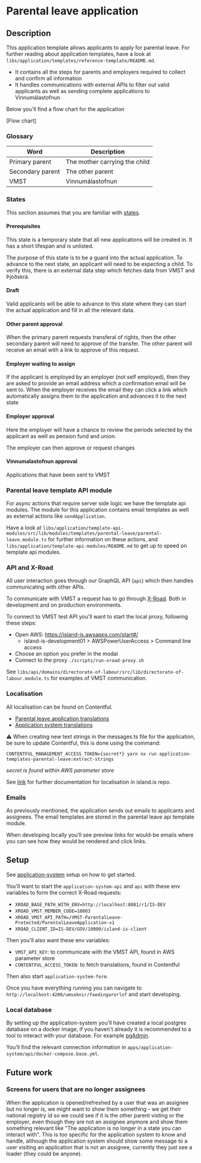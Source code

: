# Parental leave application

## Description

This application template allows applicants to apply for parental leave. For further reading about application templates, have a look at `libs/application/templates/reference-template/README.md`.

- It contains all the steps for parents and employers required to collect and confirm all information
- It handles communications with external APIs to filter out valid applicants as well as sending complete applications to Vinnumálastofnun

Below you'll find a flow chart for the application

[Flow chart]

### Glossary

| Word             | Description                   |
| ---------------- | ----------------------------- |
| Primary parent   | The mother carrying the child |
| Secondary parent | The other parent              |
| VMST             | Vinnumálastofnun              |

### States

This section assumes that you are familiar with [states](https://docs.devland.is/libs/application/core#states).

#### Prerequisites

This state is a temporary state that all new applications will be created in. It has a short lifespan and is unlisted.

The purpose of this state is to be a guard into the actual application. To advance to the next state, an applicant will need to be expecting a child. To verify this, there is an external data step which fetches data from VMST and Þjóðskrá.

#### Draft

Valid applicants will be able to advance to this state where they can start the actual application and fill in all the relevant data.

#### Other parent approval

When the primary parent requests transferal of rights, then the other secondary parent will need to approve of the transfer. The other parent will receive an email with a link to approve of this request.

#### Employer waiting to assign

If the applicant is employed by an employer (not self employed), then they are asked to provide an email address which a confirmation email will be sent to. When the employer receives the email they can click a link which automatically assigns them to the application and advances it to the next state

#### Employer approval

Here the employer will have a chance to review the periods selected by the applicant as well as pension fund and union.

The employer can then approve or request changes

#### Vinnumalastofnun approval

Applications that have been sent to VMST

### Parental leave template API module

For async actions that require server side logic we have the template api modules. The module for this application contains email templates as well as external actions like `sendApplication`.

Have a look at `libs/application/template-api-modules/src/lib/modules/templates/parental-leave/parental-leave.module.ts` for further information on these actions, and `libs/application/template-api-modules/README.md` to get up to speed on template api modules.

### API and X-Road

All user interaction goes through our GraphQL API (`api`) which then handles communicating with other APIs.

To communicate with VMST a request has to go through [X-Road](https://docs.devland.is/technical-overview/x-road). Both in development and on production environments.

To connect to VMST test API you'll want to start the local proxy, following these steps:

- Open AWS: https://island-is.awsapps.com/start#/
  - island-is-development01 > AWSPowerUserAccess > Command line access
- Choose an option you prefer in the modal
- Connect to the proxy `./scripts/run-xroad-proxy.sh`

See `libs/api/domains/directorate-of-labour/src/lib/directorate-of-labour.module.ts` for examples of VMST communication.

### Localisation

All localisation can be found on Contentful.

- [Parental leave application translations](https://app.contentful.com/spaces/8k0h54kbe6bj/entries/pl.application)
- [Application system translations](https://app.contentful.com/spaces/8k0h54kbe6bj/entries/application.system)

⚠️ When creating new text strings in the messages.ts file for the application, be sure to update Contentful, this is done using the command:

```
CONTENTFUL_MANAGEMENT_ACCESS_TOKEN={secret*} yarn nx run application-templates-parental-leave:extract-strings
```

_secret is found within AWS parameter store_

See [link](https://docs.devland.is/apps/web/subpages#contentful) for further documentation for localisation in island.is repo.

### Emails

As previously mentioned, the application sends out emails to applicants and assignees. The email templates are stored in the parental leave api template module.

When developing locally you’ll see preview links for would-be emails where you can see how they would be rendered and click links.

## Setup

See [application-system](https://docs.devland.is/apps/application-system) setup on how to get started.

You'll want to start the `application-system-api` and `api` with these env variables to form the correct X-Road requests:

- `XROAD_BASE_PATH_WITH_ENV=http://localhost:8081/r1/IS-DEV`
- `XROAD_VMST_MEMBER_CODE=10003`
- `XROAD_VMST_API_PATH=/VMST-ParentalLeave-Protected/ParentalLeaveApplication-v1`
- `XROAD_CLIENT_ID=IS-DEV/GOV/10000/island-is-client`

Then you'll also want these env variables:

- `VMST_API_KEY`: to communicate with the VMST API, found in AWS parameter store
- `CONTENTFUL_ACCESS_TOKEN`: to fetch translations, found in Contentful

Then also start `application-system-form`.

Once you have everything running you can navigate to `http://localhost:4200/umsoknir/faedingarorlof` and start developing.

### Local database

By setting up the application-system you'll have created a local postgres database on a docker image, if you haven't already it is recommended to a tool to interact with your database. For example [pgAdmin](https://www.pgadmin.org/download/).

You’ll find the relevant connection information in `apps/application-system/api/docker-compose.base.yml`.

## Future work

### Screens for users that are no longer assignees

When the application is opened/refreshed by a user that was an assignee but no longer is, we might want to show them something - we get their national registry id so we could see if it is the other parent visting or the employer, even though they are not an assignee anymore and show them something relevant like "The application is no longer in a state you can interact with". This is too specific for the application system to know and handle, although the application system should show some message to a user visiting an application that is not an assignee, currently they just see a loader (they could be anyone).
